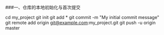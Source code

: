###一、仓库的本地初始化与首次提交

cd my_project
git init
git add *
git commit -m "My initial commit message"
git remote add origin git@example.com:my_project.git
git push -u origin master